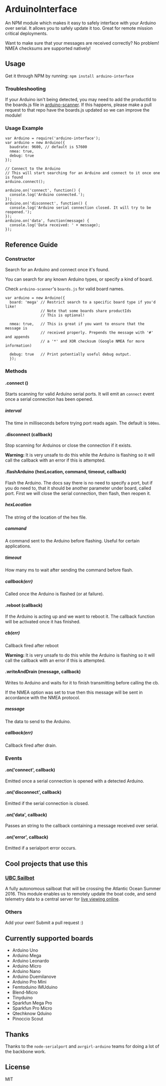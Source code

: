 # ArduinoInterface
An NPM module which makes it easy to safely interface with your Arduino over serial.
It allows you to safely update it too.  Great for remote mission critical deployments.

Want to make sure that your messages are received correctly? No problem! NMEA checksums are supported natively!

## Usage
Get it through NPM by running: `npm install arduino-interface`

### Troubleshooting
If your Arduino isn't being detected, you may need to add the productId to the boards.js file in [arduino-scanner](https://github.com/UBCSailbot/arduino-scanner). If this happens, please make a pull request to that repo have the boards.js updated so we can improve the module!

### Usage Example

```node
var Arduino = require('arduino-interface');
var arduino = new Arduino({
  baudrate: 9600, // default is 57600
  nmea: true,
  debug: true
});

// Connect to the Arduino
// This will start searching for an Arduino and connect to it once one is found
arduino.connect();

arduino.on('connect', function() {
  console.log('Arduino connected.');
});
arduino.on('disconnect', function() {
  console.log('Arduino serial connection closed. It will try to be reopened.');
});
arduino.on('data', function(message) {
  console.log('Data received: ' + message);
});
```

## Reference Guide
### Constructor
Search for an Arduino and connect once it's found.

You can search for any known Arduino types, or specify a kind of board.

Check `arduino-scanner`'s `boards.js` for valid board names.

```node
var arduino = new Arduino({
  board: 'mega' // Restrict search to a specific board type if you'd like!
                // Note that some boards share productIds
                // This is optional!

  nmea: true,   // This is great if you want to ensure that the message is
                // received properly. Prepends the message with '#' and appends
                // a '*' and XOR checksum (Google NMEA for more information)

  debug: true   // Print potentially useful debug output.
  });
```
### Methods
#### .connect ()
Starts scanning for valid Arduino serial ports.
It will emit an `connect` event once a serial connection has been opened.

##### interval
The time in milliseconds before trying port reads again.
The default is `500ms`.

#### .disconnect (callback)
Stop scanning for Arduinos or close the connection if it exists.

**Warning:** It is very unsafe to do this while the Arduino is flashing so it
will call the callback with an error if this is attempted.

#### .flashArduino (hexLocation, command, timeout, callback)
Flash the Arduino. The docs say there is no need to specify a port, but if
you do need to, that it should be another parameter under board, called
port. First we will close the serial connection, then flash, then reopen it.

##### hexLocation
The string of the location of the hex file.
##### command
A command sent to the Arduino before flashing. Useful for certain applications.
##### timeout
How many ms to wait after sending the command before flash.
##### callback(err)
Called once the Arduino is flashed (or at failure).

#### .reboot (callback)
If the Arduino is acting up and we want to reboot it. The callback function
will be activated once it has finished.

##### cb(err)
Callback fired after reboot

**Warning:** It is very unsafe to do this while the Arduino is flashing so it
will call the callback with an error if this is attempted.

#### .writeAndDrain (message, callback)
Writes to Arduino and waits for it to finish transmitting before calling the cb.

If the NMEA option was set to true then this message will be sent in accordance
with the NMEA protocol.

##### message
The data to send to the Arduino.
##### callback(err)
Callback fired after drain.

### Events
#### .on('connect', callback)
Emitted once a serial connection is opened with a detected Arduino.

#### .on('disconnect', callback)
Emitted if the serial connection is closed.

#### .on('data', callback)
Passes an string to the callback containing a message received over serial.

#### .on('error', callback)
Emitted if a serialport error occurs.

## Cool projects that use this
### [UBC Sailbot](http://ubcsailbot.org/)
A fully autonomous sailboat that will be crossing the Atlantic Ocean Summer 2016.
This module enables us to remotely update the boat code, and send telemetry data
to a central server for [live viewing online](http://track.ubctransat.com/).

### Others
Add your own! Submit a pull request :)

## Currently supported boards
+ Arduino Uno
+ Arduino Mega
+ Arduino Leonardo
+ Arduino Micro
+ Arduino Nano
+ Arduino Duemilanove
+ Arduino Pro Mini
+ Femtoduino IMUduino
+ Blend-Micro
+ Tinyduino
+ Sparkfun Mega Pro
+ Sparkfun Pro Micro
+ Qtechknow Qduino
+ Pinoccio Scout

## Thanks
Thanks to the `node-serialport` and `avrgirl-arduino` teams for doing a lot of the backbone work.

## License
MIT
